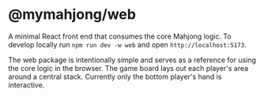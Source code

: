 # @mymahjong/web

A minimal React front end that consumes the core Mahjong logic. To develop locally run `npm run dev -w web` and open `http://localhost:5173`.

The web package is intentionally simple and serves as a reference for using the core logic in the browser. The game board lays out each player's area around a central stack. Currently only the bottom player's hand is interactive.

